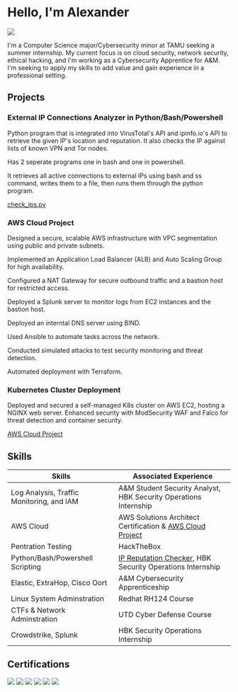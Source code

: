 # Hello, I'm Alexander 
<a href="https://www.linkedin.com/in/alexander-mcsorley1/"><img src="https://img.shields.io/badge/-LinkedIn-0072b1?&style=for-the-badge&logo=linkedin&logoColor=white" /></a>


I'm a Computer Science major/Cybersecurity minor at TAMU seeking a summer internship. My current focus is on cloud security, network security, ethical hacking, and I'm working as a Cybersecurity Apprentice for A&M. I'm seeking to apply my skills to add value and gain experience in a professional setting. 

## Projects
### External IP Connections Analyzer in Python/Bash/Powershell
Python program that is integrated into VirusTotal's API and ipinfo.io's API to retrieve the given IP's location and reputation. It also checks the IP against lists of known VPN and Tor nodes.

Has 2 seperate programs one in bash and one in powershell.

It retrieves all active connections to external IPs using bash and ss command, writes them to a file, then runs them through the python program. 

<a href="https://github.com/AlexMc889/Portfolio/blob/main/Traffic_Analyzer/check_ips.py">check_ips.py</a>

### AWS Cloud Project 
Designed a secure, scalable AWS infrastructure with VPC segmentation using public and private subnets.

Implemented an Application Load Balancer (ALB) and Auto Scaling Group for high availability.

Configured a NAT Gateway for secure outbound traffic and a bastion host for restricted access.

Deployed a Splunk server to monitor logs from EC2 instances and the bastion host.

Deployed an interntal DNS server using BIND.

Used Ansible to automate tasks across the network.

Conducted simulated attacks to test security monitoring and threat detection.

Automated deployment with Terraform.

### Kubernetes Cluster Deployment
Deployed and secured a self-managed K8s cluster on AWS EC2, hosting a NGINX web server.
Enhanced security with ModSecurity WAF and Falco for threat detection and container security.


<a href="https://github.com/AlexMc889/Portfolio/blob/main/AWS%20Cloud%20Project/Write_Up.md">AWS Cloud Project</a>
## Skills 

| Skills                                         | Associated Experience         |
|-----------------------------------------------|----------------------------|
| Log Analysis, Traffic Monitoring, and IAM          | A&M Student Security Analyst, HBK Security Operations Internship|
| AWS Cloud                                          | AWS Solutions Architect Certification & <a href="https://github.com/AlexMc889/Portfolio/blob/main/AWS%20Cloud%20Project/Write_Up.md">AWS Cloud Project</a>|
| Pentration Testing                                 | HackTheBox|
| Python/Bash/Powershell Scripting                   | <a href="https://github.com/AlexMc889/Portfolio/blob/main/Traffic_Analyzer/check_ips.py">IP Reputation Checker</a>, HBK Security Operations Internship|
| Elastic, ExtraHop, Cisco Oort                      | A&M Cybersecurity Apprenticeship|
| Linux System Adminstration                         | Redhat RH124 Course|
| CTFs & Network Adminstration                       | UTD Cyber Defense Course|
| Crowdstrike, Splunk                                | HBK Security Operations Internship|


## Certifications
<div>
<img src="https://img.shields.io/badge/-Security%2B-FF0000?&style=for-the-badge&logo=CompTIA&logoColor=white" />
<img src="https://img.shields.io/badge/-A%2B-007ACC?&style=for-the-badge&logo=CompTIA&logoColor=white" />
  <img src="https://img.shields.io/badge/-ExtraHop Security Network Essentials-4B275F?&style=for-the-badge&logo=Velociraptor&logoColor=white" />
<img src="https://img.shields.io/badge/-AWS Certified Cloud Practitioner-4B275F?&style=for-the-badge&logoColor=white" />
  <img src="https://img.shields.io/badge/-Network%2B-FF0000?&style=for-the-badge&logo=CompTIA&logoColor=white" />
  <img src="https://img.shields.io/badge/-AWS Certified Solutions Architect-4B275F?&style=for-the-badge&logoColor=white" />
</div>


